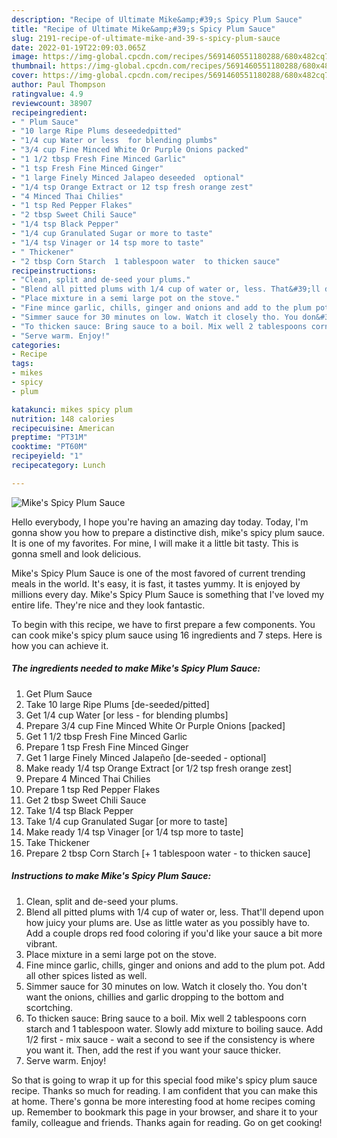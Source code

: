 ```yaml
---
description: "Recipe of Ultimate Mike&amp;#39;s Spicy Plum Sauce"
title: "Recipe of Ultimate Mike&amp;#39;s Spicy Plum Sauce"
slug: 2191-recipe-of-ultimate-mike-and-39-s-spicy-plum-sauce
date: 2022-01-19T22:09:03.065Z
image: https://img-global.cpcdn.com/recipes/5691460551180288/680x482cq70/mikes-spicy-plum-sauce-recipe-main-photo.jpg
thumbnail: https://img-global.cpcdn.com/recipes/5691460551180288/680x482cq70/mikes-spicy-plum-sauce-recipe-main-photo.jpg
cover: https://img-global.cpcdn.com/recipes/5691460551180288/680x482cq70/mikes-spicy-plum-sauce-recipe-main-photo.jpg
author: Paul Thompson
ratingvalue: 4.9
reviewcount: 38907
recipeingredient:
- " Plum Sauce"
- "10 large Ripe Plums deseededpitted"
- "1/4 cup Water or less  for blending plumbs"
- "3/4 cup Fine Minced White Or Purple Onions packed"
- "1 1/2 tbsp Fresh Fine Minced Garlic"
- "1 tsp Fresh Fine Minced Ginger"
- "1 large Finely Minced Jalapeo deseeded  optional"
- "1/4 tsp Orange Extract or 12 tsp fresh orange zest"
- "4 Minced Thai Chilies"
- "1 tsp Red Pepper Flakes"
- "2 tbsp Sweet Chili Sauce"
- "1/4 tsp Black Pepper"
- "1/4 cup Granulated Sugar or more to taste"
- "1/4 tsp Vinager or 14 tsp more to taste"
- " Thickener"
- "2 tbsp Corn Starch  1 tablespoon water  to thicken sauce"
recipeinstructions:
- "Clean, split and de-seed your plums."
- "Blend all pitted plums with 1/4 cup of water or, less. That&#39;ll depend upon how juicy your plums are. Use as little water as you possibly have to. Add a couple drops red food coloring if you&#39;d like your sauce a bit more vibrant."
- "Place mixture in a semi large pot on the stove."
- "Fine mince garlic, chills, ginger and onions and add to the plum pot. Add all other spices listed as well."
- "Simmer sauce for 30 minutes on low. Watch it closely tho. You don&#39;t want the onions, chillies and garlic dropping to the bottom and scortching."
- "To thicken sauce: Bring sauce to a boil. Mix well 2 tablespoons corn starch and 1 tablespoon water. Slowly add mixture to boiling sauce. Add 1/2 first - mix sauce - wait a second to see if the consistency is where you want it. Then, add the rest if you want your sauce thicker."
- "Serve warm. Enjoy!"
categories:
- Recipe
tags:
- mikes
- spicy
- plum

katakunci: mikes spicy plum 
nutrition: 148 calories
recipecuisine: American
preptime: "PT31M"
cooktime: "PT60M"
recipeyield: "1"
recipecategory: Lunch

---
```



![Mike&#39;s Spicy Plum Sauce](https://img-global.cpcdn.com/recipes/5691460551180288/680x482cq70/mikes-spicy-plum-sauce-recipe-main-photo.jpg)

Hello everybody, I hope you're having an amazing day today. Today, I'm gonna show you how to prepare a distinctive dish, mike&#39;s spicy plum sauce. It is one of my favorites. For mine, I will make it a little bit tasty. This is gonna smell and look delicious.



Mike&#39;s Spicy Plum Sauce is one of the most favored of current trending meals in the world. It's easy, it is fast, it tastes yummy. It is enjoyed by millions every day. Mike&#39;s Spicy Plum Sauce is something that I've loved my entire life. They're nice and they look fantastic.


To begin with this recipe, we have to first prepare a few components. You can cook mike&#39;s spicy plum sauce using 16 ingredients and 7 steps. Here is how you can achieve it.

<!--inarticleads1-->

##### The ingredients needed to make Mike&#39;s Spicy Plum Sauce:

1. Get  Plum Sauce
1. Take 10 large Ripe Plums [de-seeded/pitted]
1. Get 1/4 cup Water [or less - for blending plumbs]
1. Prepare 3/4 cup Fine Minced White Or Purple Onions [packed]
1. Get 1 1/2 tbsp Fresh Fine Minced Garlic
1. Prepare 1 tsp Fresh Fine Minced Ginger
1. Get 1 large Finely Minced Jalapeño [de-seeded - optional]
1. Make ready 1/4 tsp Orange Extract [or 1/2 tsp fresh orange zest]
1. Prepare 4 Minced Thai Chilies
1. Prepare 1 tsp Red Pepper Flakes
1. Get 2 tbsp Sweet Chili Sauce
1. Take 1/4 tsp Black Pepper
1. Take 1/4 cup Granulated Sugar [or more to taste]
1. Make ready 1/4 tsp Vinager [or 1/4 tsp more to taste]
1. Take  Thickener
1. Prepare 2 tbsp Corn Starch [+ 1 tablespoon water - to thicken sauce]




<!--inarticleads2-->

##### Instructions to make Mike&#39;s Spicy Plum Sauce:

1. Clean, split and de-seed your plums.
1. Blend all pitted plums with 1/4 cup of water or, less. That&#39;ll depend upon how juicy your plums are. Use as little water as you possibly have to. Add a couple drops red food coloring if you&#39;d like your sauce a bit more vibrant.
1. Place mixture in a semi large pot on the stove.
1. Fine mince garlic, chills, ginger and onions and add to the plum pot. Add all other spices listed as well.
1. Simmer sauce for 30 minutes on low. Watch it closely tho. You don&#39;t want the onions, chillies and garlic dropping to the bottom and scortching.
1. To thicken sauce: Bring sauce to a boil. Mix well 2 tablespoons corn starch and 1 tablespoon water. Slowly add mixture to boiling sauce. Add 1/2 first - mix sauce - wait a second to see if the consistency is where you want it. Then, add the rest if you want your sauce thicker.
1. Serve warm. Enjoy!




So that is going to wrap it up for this special food mike&#39;s spicy plum sauce recipe. Thanks so much for reading. I am confident that you can make this at home. There's gonna be more interesting food at home recipes coming up. Remember to bookmark this page in your browser, and share it to your family, colleague and friends. Thanks again for reading. Go on get cooking!

